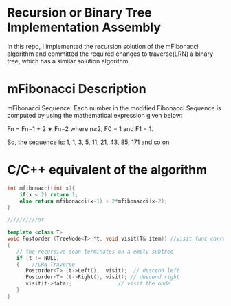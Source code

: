 
# Recursion or Binary Tree Implementation Assembly

In this repo, I implemented the recursion solution of the mFibonacci algorithm and committed the required changes to traverse(LRN) a binary tree, which has a similar solution algorithm.

# mFibonacci Description

mFibonacci Sequence: Each number in the modified Fibonacci Sequence is computed by using the
mathematical expression given below:

Fn = Fn−1 + 2 ∗ Fn−2 where n≥2, F0 = 1 and F1 = 1.

So, the sequence is: 1, 1, 3, 5, 11, 21, 43, 85, 171 and so on

# C/C++ equivalent of the algorithm

```C++
int mfibonacci(int x){
	if(x < 2) return 1;
	else return mfibonacci(x-1) + 2*mfibonacci(x-2);
}

//////////or

template <class T>
void Postorder (TreeNode<T> *t, void visit(T& item)) //visit func corresponds to OutStr in our example
{
   // the recursive scan terminates on a empty subtree
   if (t != NULL)
   {    //LRN Traverse
      Postorder<T> (t->Left(),  visit);  // descend left
      Postorder<T> (t->Right(), visit); // descend right
      visit(t->data);               // visit the node
   }
}
```